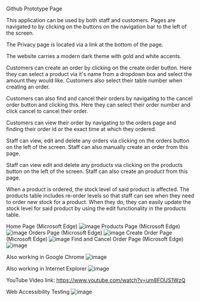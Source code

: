Github Prototype Page

This application can be used by both staff and customers.
Pages are navigated to by clicking on the buttons on the navigation bar to the left of the screen. 

The Privacy page is located via a link at the bottom of the page.

The website carries a modern dark theme with gold and white accents.

Customers can create an order by clicking on the create order button. Here they can select a product via it's name from a dropdown box
and select the amount they would like. Customers also select their table number when creating an order.

Customers can also find and cancel their orders by navigating to the cancel order button and clicking this.
Here they can select their order number and click cancel to cancel their order.

Customers can view their order by navigating to the orders page and finding their order id or the exact time at which they ordered.

Staff can view, edit and delete any orders via clicking on the orders button on the left of the screen.
Staff can also manually create an order from this page.

Staff can view edit and delete any products via clicking on the products button on the left of the screen.
Staff can also create an product from this page.

When a product is ordered, the stock level of said product is affected. The products table includes re-order levels so that staff can
see when they need to order new stock for a product. When they do, they can easily update the stock level for said product by
using the edit functionality in the products table.




Home Page (Microsoft Edge)
![image](https://user-images.githubusercontent.com/44781092/72075219-37050280-32eb-11ea-8073-c3d3bd31881c.png)
Products Page (Microsoft Edge)
![image](https://user-images.githubusercontent.com/44781092/72075517-cdd1bf00-32eb-11ea-94f0-8522f8513d83.png)
Orders Page (Microsoft Edge)
![image](https://user-images.githubusercontent.com/44781092/72075585-f9ed4000-32eb-11ea-85d0-a05de7d028f0.png)
Create Order Page (Microsoft Edge)
![image](https://user-images.githubusercontent.com/44781092/72075676-24d79400-32ec-11ea-989f-be67049b27a9.png)
Find and Cancel Order Page (Microsoft Edge)
![image](https://user-images.githubusercontent.com/44781092/72075739-40429f00-32ec-11ea-89bf-f93ad734f690.png)

Also working in Google Chrome
![image](https://user-images.githubusercontent.com/44781092/72075904-8bf54880-32ec-11ea-8e72-055c5b306ec5.png)

Also working in Internet Explorer
![image](https://user-images.githubusercontent.com/44781092/72076075-daa2e280-32ec-11ea-8bb3-8e306bf07a3f.png)

YouTube Video link: https://www.youtube.com/watch?v=um8FOUS1WzQ

Web Accessibility Testing
![image](https://user-images.githubusercontent.com/44781092/72079168-53586d80-32f2-11ea-8170-19e226398dfa.png)

